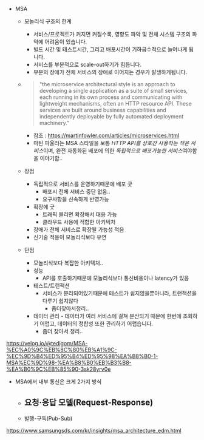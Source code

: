 - MSA
  - 모놀리식 구조의 한계
    - 서비스/프로젝트가 커지면 커질수록, 영향도 파악 및 전체 시스템 구조의 파악에 어려움이 있습니다.
    - 빌드 시간 및 테스트시간, 그리고 배포시간이 기하급수적으로 늘어나게 됩니다.
    - 서비스를 부분적으로 scale-out하기가 힘듭니다.
    - 부분의 장애가 전체 서비스의 장애로 이어지는 경우가 발생하게됩니다.

  - > "the microservice architectural style is an approach to developing a single application as a suite of small services, each running in its own process and communicating with lightweight mechanisms, often an HTTP resource API. These services are built around business capabilities and independently deployable by fully automated deployment machinery."
    - 참조 : https://martinfowler.com/articles/microservices.html
    - 마틴 파울러는 MSA 스타일을 보통 *HTTP API를 상호간 사용하는 작은 서비스*이며, 완전 자동화된 배포에 의한 *독립적으로 배포가능한 서비스*여야함을 이야기함..

  - 장점
    - 독립적으로 서비스를 운영하기때문에 배포 굿
      - 배포시 전체 서비스 중단 없음.. 
      - 요구사항을 신속하게 반영가능
    - 확장에 굿
      - 트래픽 몰리면 확장해서 대응 가능
      - 클라우드 사용에 적합한 아키텍처
    - 장애가 전체 서비스로 확장될 가능성 적음
    - 신기술 적용이 모놀리식보다 유연
  - 단점
    - 모놀리식보다 복잡한 아키텍처..
    - 성능
      - API를 호출하기때문에 모놀리식보다 통신비용이나 latency가 있음
    - 테스트/트랜잭션
      - 서비스가 분리되어있기때문에 테스트가 쉽지않을뿐아니라, 트랜잭션을 다루기 쉽지않다
        - 좀더찾아서정리..
    - 데이터 관리 - 데이터가 여러 서비스에 걸쳐 분산되기 때문에 한번에 조회하기 어렵고, 데이터의 정합성 또한 관리하기 어렵습니다.
      - 좀더 찾아서 정리..


https://velog.io/@tedigom/MSA-%EC%A0%9C%EB%8C%80%EB%A1%9C-%EC%9D%B4%ED%95%B4%ED%95%98%EA%B8%B0-1-MSA%EC%9D%98-%EA%B8%B0%EB%B3%B8-%EA%B0%9C%EB%85%90-3sk28yrv0e


- MSA에서 내부 통신은 크게 2가지 방식
  - 요청·응답 모델(Request-Response)
    - 
  - 발행-구독(Pub-Sub)

https://www.samsungsds.com/kr/insights/msa_architecture_edm.html